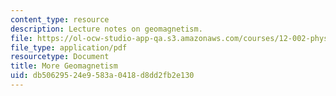 ```yaml
---
content_type: resource
description: Lecture notes on geomagnetism.
file: https://ol-ocw-studio-app-qa.s3.amazonaws.com/courses/12-002-physics-and-chemistry-of-the-terrestrial-planets-fall-2008/db50629524e9583a0418d8dd2fb2e130_MIT12_002f08_lec20.pdf
file_type: application/pdf
resourcetype: Document
title: More Geomagnetism
uid: db506295-24e9-583a-0418-d8dd2fb2e130
---
```

